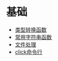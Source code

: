 # 基础

* [类型转换函数](./python类型转换函数.md)
* [常用字符串函数](./python常用字符串函数.md)
* [文件处理](./文件处理.md)
* [click命令行](./click命令行.md)
